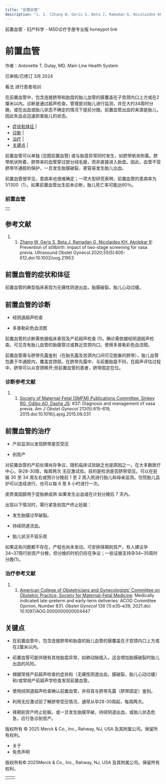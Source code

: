 ```yaml
---
title: "前置血管"
description: "1. 1. [Zhang W, Geris S, Beta J, Ramadan G, Nicolaides KH, Akolekar R](https://pubmed.ncbi.nlm.nih.gov/31840871/): Prevention of stillbirth: impact of two-stage screening for vasa previa. Ultrasound Obstet Gynecol.2020;55(5):605-612.doi:10.1002/uog.21953"
---
```


﻿前置血管 \- 妇产科学 \- MSD诊疗手册专业版 honeypot link

# 前置血管

作者：Antonette T. Dulay, MD, Main Line Health System

已审核/已修订 3月 2024

看法 进行患者培训

在前置血管中，包含连接脐带和胎盘的胎儿血管的膜覆盖在子宫颈内口上方或在2厘米以内。诊断是通过超声检查。管理是对胎儿进行监测，并在大约34周时分娩，或在出血或胎儿状态不确定的情况下提前分娩。前置血管出血的来源是胎儿，因此失血会迅速损害胎儿的状态。

- [症状和体征](#症状和体征_v1668588_zh) \|
- [诊断](#诊断_v1668590_zh) \|
- [治疗](#治疗_v1668592_zh) \|
- [关键点](#关键点_v36200976_zh) \|

前置血管可以单独 (见图前置血管) 或与胎盘异常同时发生，如脐带帆状附着。脐带帆状附着，脐带来的血管穿过部分绒毛膜，而非直接进入胎盘。因此，血管不受脐带华通胶的保护，一旦发生胎膜破裂，更容易发生胎儿出血。

前置血管很罕见，患病率也很难确定；一项大型研究表明，前置血管的患病率为 1/1300（1）。如果前置血管出生前未诊断，胎儿死亡率可能达60％。

### 前置血管

|     |
| --- |
|  |

## 参考文献

1. 1. [Zhang W, Geris S, Beta J, Ramadan G, Nicolaides KH, Akolekar R](https://pubmed.ncbi.nlm.nih.gov/31840871/): Prevention of stillbirth: impact of two-stage screening for vasa previa. Ultrasound Obstet Gynecol.2020;55(5):605-612.doi:10.1002/uog.21953


## 前置血管的症状和体征

前置血管的典型临床表现为无痛性阴道出血，胎膜破裂，胎儿心动过缓。

## 前置血管的诊断

- 经阴道超声检查

- 多普勒彩色血流图


前置血管的诊断需依据临床表现及产前超声检查 (1)。确诊需依据经阴道超声检查。可见含有胎儿血管的胎膜穿过或靠近宫颈内口。使用多普勒彩色血流图。

前置血管需与脐带先露鉴别（在胎先露及宫颈内口间可见脱垂的脐带），胎儿血管包裹于华通胶内，覆盖宫颈部。在脐带先露中，与前置胎盘不同，在超声评估过程中，脐带可以从宫颈移开;但前置血管的患者，脐带固定在位。

### 诊断参考文献

1. 1. [Society of Maternal-Fetal (SMFM) Publications Committee, Sinkey RG, Odibo AO, Dashe JS](https://pubmed.ncbi.nlm.nih.gov/26292048\#:~:text=Vasa%20previa%20occurs%20when%20fetal,%2C%20exsanguination%2C%20or%20even%20death.): #37: Diagnosis and management of vasa previa. _Am J Obstet Gynecol_ 213(5):615-619, 2015.doi:10.1016/j.ajog.2015.08.031


## 前置血管的治疗

- 产前监测以发现脐带是否受压

- 剖宫产


对前置血管的产前处理尚存争议，随机临床试验缺乏也是原因之一。在大多数医疗中心，孕28-30周，每周两次 无应激试验。目的是检测是否脐带受压。可以在妊娠 30 至 34 周左右或预计分娩前 1 至 2 周入院进行胎儿和母亲监测。住院胎儿监护可以连续进行，也可以每 6 至 8 小时进行一次。

皮质类固醇用于促胎肺成熟 如果发生出血或在计划分娩后 7 天内。

出现以下情况时，需行紧急剖宫产终止妊娠：

- 发生胎膜过早破裂。

- 持续阴道流血。

- 胎儿状况不容乐观


如果这些问题都不存在，产程也尚未发动，可安排择期剖宫产。有人建议孕34~37周行剖宫产分娩，但分娩的时机仍存在争议；一些证据支持孕34~35周时分娩(1)。

### 治疗参考文献

1. 1. [American College of Obstetricians and Gynecologists’ Committee on Obstetric Practice, Society for Maternal-Fetal Medicine](https://pubmed.ncbi.nlm.nih.gov/34259491/): Medically indicated late-preterm and early-term deliveries: ACOG Committee Opinion, Number 831. _Obstet Gynecol_ 138 (1):e35–e39, 2021.doi: 10.1097/AOG.0000000000004447


## 关键点

- 在前置血管中，包含连接脐带和胎盘的胎儿血管的膜覆盖在子宫颈内口上方或在2厘米以内。

- 前置血管可能伴随有其他胎盘异常，如肺动脉插入，这会增加胎膜破裂时胎儿出血的风险。

- 根据常规产前超声检查的症状和（无痛性阴道出血，膜破裂，胎儿心动过缓）和/或常规产前超声学检查发现前置血管。

- 使用经阴道超声检查确认前置血管，并将其与脐带先露（脐带固定）鉴别。

- 利用无应激试验了解脐带受压情况，通常从孕28-30周起，每周两次。

- 择期剖宫产终止妊娠，或一旦发生胎膜早破，持续阴道出血，或胎儿状态危急，应行急诊剖宫产。




版权所有 © 2025
Merck & Co., Inc., Rahway, NJ, USA 及其附属公司。保留所有权利。

- 关于
- 免责声明

版权所有© 2025Merck & Co., Inc., Rahway, NJ, USA 及其附属公司。保留所有权利。

|     |     |
| --- | --- |
|  |  |
